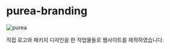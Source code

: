 # purea-branding
![purea](https://user-images.githubusercontent.com/70355390/109540341-a64c4000-7b05-11eb-8c42-78cdbec2190a.jpg)
 
 직접 로고와 패키지 디자인을 한 작업물들로 웹사이트를 제작하였습니다.
 
 
 

